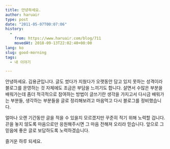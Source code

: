 ```yaml
---
title: 안녕하세요.
author: haruair
type: post
date: "2011-05-07T00:07:06"
history:
  - 
    from: https://www.haruair.com/blog/711
    movedAt: 2018-09-13T22:02:40+00:00
lang: ko
slug: good-morning
tags:
  - 내 이야기

---
```

안녕하세요. 김용균입니다. 글도 썼다가 지웠다가 오랫동안 담고 있지 못하는 성격이라 블로그를 운영하는 것 자체에도 조금은 부담을 느끼기도 합니다. 살면서 수많은 부분을 배워가는데 좀더 적극적으로 참여하는 방법이 글쓰기란 생각을 가지고서 다시금 배워가는 부분들, 생각하는 부분들을 글로 정리해보려고 마음먹고 다시 블로그를 정비했습니다.

얼마나 오랜 기간동안 글을 적을 수 있을지 모르겠지만 꾸준히 적기 위해 노력할 겁니다. 끈을 놓지 않도록 마음으로만 응원해주시면 그 마음 전해져 오리라 믿습니다. 앞으로 그 믿음에 좋은 글로 보답하도록 노력하겠습니다.

즐거운 하루 되세요.